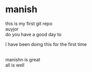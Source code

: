 # manish
this is my first git repo
<br>
auyjor
<br>
do you have a good day to
<br>

I have been doing this for the first time 

<br>
manishn is great 
<br>
all is well
